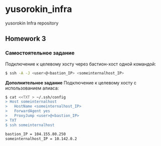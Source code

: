 # yusorokin_infra

yusorokin Infra repository


## Homework 3
### Самостоятельное задание
Подключение к целевому хосту через бастион-хост одной командой:
```sh
$ ssh -A -J <user>@<bastion_IP> <someinternalhost_IP>
```

**Дополнительное задание**
Подключение к целевому хосту с использованием алиаса:
```sh
$ cat <<TXT > ~/.ssh/config
> Host someinternalhost
>   HostName <someinternalhost_IP>
>   ForwardAgent yes
>   ProxyJump <user>@<bastion_IP>
> TXT
$ ssh someinternalhost
```
```sh
bastion_IP = 104.155.80.250
someinternalhost_IP = 10.142.0.2
```
